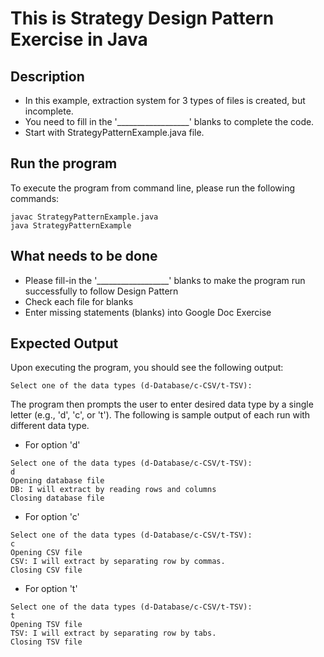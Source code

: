 # This is Strategy Design Pattern Exercise in Java
## Description
* In this example, extraction system for 3 types of files is created, but incomplete.
* You need to fill in the '__________________' blanks to complete the code.
* Start with StrategyPatternExample.java file.

## Run the program
To execute the program from command line, please run the following commands:
```
javac StrategyPatternExample.java
java StrategyPatternExample
```

## What needs to be done
* Please fill-in the '__________________'  blanks to make the program run successfully to follow Design Pattern
* Check each file for blanks
* Enter missing statements (blanks) into Google Doc Exercise

## Expected Output
Upon executing the program, you should see the following output:

```
Select one of the data types (d-Database/c-CSV/t-TSV): 
```

The program then prompts the user to enter desired data type by a single letter (e.g., 'd', 'c', or 't').
The following is sample output of each run with different data type.

* For option 'd'
```
Select one of the data types (d-Database/c-CSV/t-TSV): 
d
Opening database file
DB: I will extract by reading rows and columns
Closing database file
```

* For option 'c'
```
Select one of the data types (d-Database/c-CSV/t-TSV): 
c
Opening CSV file
CSV: I will extract by separating row by commas.
Closing CSV file
```

* For option 't'
```
Select one of the data types (d-Database/c-CSV/t-TSV): 
t
Opening TSV file
TSV: I will extract by separating row by tabs.
Closing TSV file
```